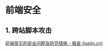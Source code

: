 #	前端安全



## 1. 跨站脚本攻击

[前端常见的安全问题及防范措施 - 掘金 (juejin.cn)](https://juejin.cn/post/7067697624626757646)